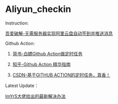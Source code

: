 # Aliyun_checkin
Instruction:

[吾爱破解-无需服务器实现阿里云盘自动签到并推送消息](https://www.52pojie.cn/thread-1757911-1-1.html)
  


Github Action:

1. [简书-白嫖Github Action做定时任务](https://www.jianshu.com/p/2deed352023b)

2. [知乎-Github Action 精华指南](https://zhuanlan.zhihu.com/p/164744104)

3. [CSDN-基于GITHUB ACTION的定时任务，真香！](https://blog.csdn.net/qq_40748336/article/details/110749375)


Latest Update：

[ImYrS大佬给出的最新解决办法](https://github.com/ImYrS/aliyun-signin)
  
